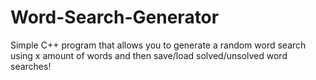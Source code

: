 # Word-Search-Generator
Simple C++ program that allows you to generate a random word search using x amount of words and then save/load solved/unsolved word searches!
